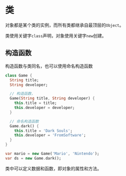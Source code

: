 # 类

对象都是某个类的实例，而所有类都继承自最顶层的`Object`。

类使用关键字`class`声明，对象使用关键字`new`创建。

## 构造函数

构造函数与类同名，也可以使用命名构造函数

```dart
class Game {
  String title;
  String developer;

  // 构造函数，
  Game(String title, String developer) {
    this.title = title;
    this.developer = developer;
  }

  // 命名构造函数
  Game.dark() {
    this.title = 'Dark Souls';
    this.developer = 'FromSoftware';
  }
}

var mario = new Game('Mario', 'Nintendo');
var ds = new Game.dark();
```

类中可以定义数据和函数，即对象的属性和方法。

